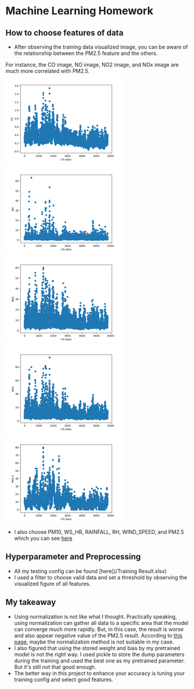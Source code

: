 # Machine Learning Homework

## How to choose features of data
* After observing the training data visualized image, you can be aware of the relationship between the PM2.5 feature and the others.

For instance, the CO image, NO image, NO2 image, and NOx image are much more correlated with PM2.5.
<img src="./train_data_img/CO.png" alt="CO.png" style="zoom:50%;" /><img src="./train_data_img/NO.png" alt="NO.png" style="zoom:50%;" />
<img src="./train_data_img/NO2.png" alt="NO2.png" style="zoom:50%;" /><img src="./train_data_img/NOx.png" alt="NOx.png" style="zoom:50%;" />
<img src="./train_data_img/PM2.5.png" alt="PM2.5.png" style="zoom:50%;" />

* I also choose PM10, WS_HR, RAINFALL, RH,  WIND_SPEED, and PM2.5 which you can see [here](/train_data_img/)


## Hyperparameter and Preprocessing
* All my testing config can be found [here](/Training Result.xlsx)
* I used a filter to choose valid data and set a threshold by observing the visualized figure of all features.

## My takeaway
* Using normalization is not like what I thought. Practically speaking, using normalization can gather all data to a specific area that the model can converge much more rapidly. But, in this case, the result is worse and also appear negative value of the PM2.5 result. According to [this page](https://blog.csdn.net/u010947534/article/details/86632819?spm=1001.2014.3001.5506), maybe the normalization method is not suitable in my case.
* I also figured that using the stored weight and bias by my pretrained model is not the right way. I used pickle to store the dump parameters during the training and used the best one as my pretrained parameter. But it's still not that good enough.
* The better way in this project to enhance your accuracy is tuning your training config and select  good features.